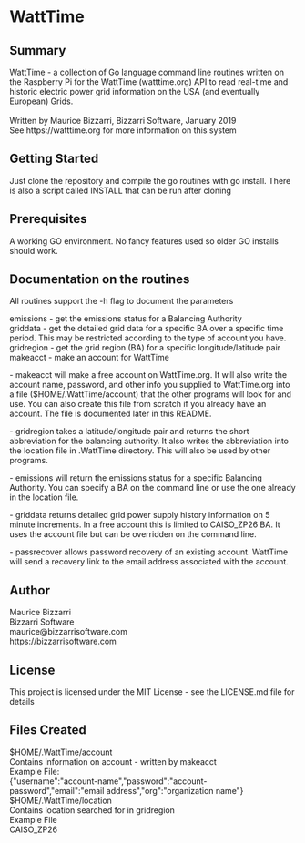 <html>
  <h1>WattTime</h1>
<h2>Summary</h2>
WattTime - a collection of Go language command line routines written on the Raspberry Pi for the WattTime (watttime.org) API to read real-time and historic electric power grid information on the USA (and eventually European) Grids.<br /><br />
Written by Maurice Bizzarri, Bizzarri Software, January 2019<br />
See https://watttime.org for more information on this system<br />
  <h2>Getting Started</h2>
  Just clone the repository and compile the go routines with go install.  There is also a script called INSTALL that can be run after cloning <br />
  <h2>Prerequisites</h2>
  A working GO environment.  No fancy features used so older GO installs should work.<br />
  <h2>Documentation on the routines</h2>
All routines support the -h flag to document the parameters<br />
<p>
emissions - get the emissions status for a Balancing Authority<br />
griddata - get the detailed grid data for a specific BA over a specific time period.  This may be restricted according to the type of account you have.<br />
gridregion - get the grid region (BA) for a specific longitude/latitude pair<br />
makeacct  - make an account for WattTime<br />
</p>
<p>- makeacct will make a free account on WattTime.org.  It will also write the account name, password, and other info you supplied to WattTime.org into a file ($HOME/.WattTime/account) that the other programs will look for and use.  You can also create this file from scratch if you already have an account.  The file is documented later in this README.</p>
<p>- gridregion takes a latitude/longitude pair and returns the short abbreviation for the balancing authority.  It also writes the abbreviation into the location file in .WattTime directory.  This will also be used by other programs.</p>
<p>- emissions will return the emissions status for a specific Balancing Authority.
You can specify a BA on the command line or use the one already in the location file.</p>
<p>- griddata returns detailed grid power supply history information on 5 minute increments.  In a free account this is limited to CAISO_ZP26 BA.  It uses the account file but can be overridden on the command line.</p>
<p>- passrecover allows password recovery of an existing account.  WattTime will send a recovery link to the email address associated with the account.</p>
<p>
<h2>Author</h2>
Maurice Bizzarri<br />
Bizzarri Software<br />
maurice@bizzarrisoftware.com<br />
https://bizzarrisoftware.com<br />
</p>
<h2>License</h2>
This project is licensed under the MIT License - see the LICENSE.md file for details<br />
<h2>Files Created</h2>
$HOME/.WattTime/account<br />
Contains information on account - written by makeacct<br />
Example File: <br />
{"username":"account-name","password":"account-password","email":"email address","org":"organization name"}<br />
$HOME/.WattTime/location<br />
Contains location searched for in gridregion<br />
Example File<br />
CAISO_ZP26<br />
</html>
